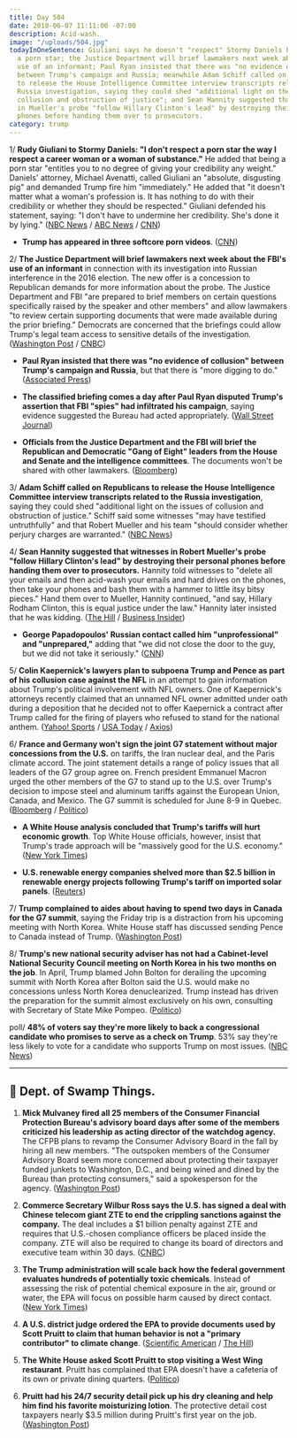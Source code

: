 ```yaml
---
title: Day 504
date: 2018-06-07 11:11:00 -07:00
description: Acid-wash.
image: "/uploads/504.jpg"
todayInOneSentence: Giuliani says he doesn't "respect" Stormy Daniels because she's
  a porn star; the Justice Department will brief lawmakers next week about the FBI's
  use of an informant; Paul Ryan insisted that there was "no evidence of collusion"
  between Trump's campaign and Russia; meanwhile Adam Schiff called on Republicans
  to release the House Intelligence Committee interview transcripts related to the
  Russia investigation, saying they could shed "additional light on the issues of
  collusion and obstruction of justice"; and Sean Hannity suggested that witnesses
  in Mueller's probe "follow Hillary Clinton's lead" by destroying their personal
  phones before handing them over to prosecutors.
category: trump
---
```


1/ **Rudy Giuliani to Stormy Daniels: "I don't respect a porn star the way I respect a career woman or a woman of substance."** He added that being a porn star "entitles you to no degree of giving your credibility any weight." Daniels' attorney, Michael Avenatti, called Giuliani an "absolute, disgusting pig" and demanded Trump fire him "immediately." He added that "it doesn't matter what a woman's profession is. It has nothing to do with their credibility or whether they should be respected." Giuliani defended his statement, saying: "I don't have to undermine her credibility. She's done it by lying." ([NBC News](https://www.nbcnews.com/politics/white-house/giuliani-i-don-t-respect-stormy-daniels-woman-because-she-n880876) / [ABC News](https://abcnews.go.com/US/giuliani-takes-swipe-stormy-daniels-adult-film-stars/story?id=55699990) / [CNN](https://www.cnn.com/2018/06/07/politics/michael-avenatti-rudy-giuliani-comments/index.html))

* **Trump has appeared in three softcore porn videos**. ([CNN](https://www.cnn.com/2018/06/07/politics/rudy-giuliani-trump-credibility-porn-videos/index.html))

2/ **The Justice Department will brief lawmakers next week about the FBI's use of an informant** in connection with its investigation into Russian interference in the 2016 election. The new offer is a concession to Republican demands for more information about the probe. The Justice Department and FBI "are prepared to brief members on certain questions specifically raised by the speaker and other members" and allow lawmakers "to review certain supporting documents that were made available during the prior briefing." Democrats are concerned that the briefings could allow Trump's legal team access to sensitive details of the investigation. ([Washington Post](https://www.washingtonpost.com/world/national-security/justice-department-offers-lawmakers-new-material-on-fbis-russia-investigation/2018/06/07/e562b8d2-6a37-11e8-bf8c-f9ed2e672adf_story.html?utm_term=.fcc787b405e3) / [CNBC](https://www.cnbc.com/2018/06/07/doj-to-show-lawmakers-more-classified-documents-on-fbi-informant-report.html))

* **Paul Ryan insisted that there was "no evidence of collusion" between Trump's campaign and Russia**, but that there is "more digging to do." ([Associated Press](https://apnews.com/bd84754c34484d51a01104958aa83b4b))

* **The classified briefing comes a day after Paul Ryan disputed Trump's assertion that FBI "spies" had infiltrated his campaign**, saying evidence suggested the Bureau had acted appropriately. ([Wall Street Journal](https://www.wsj.com/articles/justice-department-offers-lawmakers-another-briefing-on-confidential-informant-1528397932))

* **Officials from the Justice Department and the FBI will brief the Republican and Democratic "Gang of Eight" leaders from the House and Senate and the intelligence committees**. The documents won't be shared with other lawmakers. ([Bloomberg](https://www.bloomberg.com/news/articles/2018-06-06/mystery-cia-officer-thrust-into-spotlight-as-korea-summit-looms))

3/ **Adam Schiff called on Republicans to release the House Intelligence Committee interview transcripts related to the Russia investigation**, saying they could shed "additional light on the issues of collusion and obstruction of justice." Schiff said some witnesses "may have testified untruthfully" and that Robert Mueller and his team "should consider whether perjury charges are warranted." ([NBC News](https://www.nbcnews.com/politics/politics-news/top-democrat-house-intel-committee-seeks-release-all-russia-probe-n881116))

4/ **Sean Hannity suggested that witnesses in Robert Mueller's probe "follow Hillary Clinton's lead" by destroying their personal phones before handing them over to prosecutors.** Hannity told witnesses to "delete all your emails and then acid-wash your emails and hard drives on the phones, then take your phones and bash them with a hammer to little itsy bitsy pieces." Hand them over to Mueller, Hannity continued, "and say, Hillary Rodham Clinton, this is equal justice under the law." Hannity later insisted that he was kidding. ([The Hill](http://thehill.com/homenews/media/391115-hannity-advises-witnesses-in-mueller-probe-smash-their-phones-to-little-itsy) / [Business Insider](http://www.businessinsider.com/sean-hannity-tells-mueller-investigation-witnesses-to-destroy-evidence-2018-6?op=1))

* **George Papadopoulos' Russian contact called him "unprofessional" and "unprepared,"** adding that "we did not close the door to the guy, but we did not take it seriously." ([CNN](https://www.cnn.com/2018/06/07/politics/george-papadopoulos-ivan-timofeev-russia-investigation/index.html))

5/ **Colin Kaepernick's lawyers plan to subpoena Trump and Pence as part of his collusion case against the NFL** in an attempt to gain information about Trump's political involvement with NFL owners. One of Kaepernick's attorneys recently claimed that an unnamed NFL owner admitted under oath during a deposition that he decided not to offer Kaepernick a contract after Trump called for the firing of players who refused to stand for the national anthem. ([Yahoo! Sports](https://sports.yahoo.com/sources-colin-kaepernicks-legal-team-expected-subpoena-president-trump-case-nfl-115914523.html) / [USA Today](https://www.usatoday.com/story/sports/nfl/2018/05/30/colin-kaepernick-lawyer-nfl-owner-changed-mind-after-trump-comments/658356002/) / [Axios](https://www.axios.com/colin-kaepernick-subpoena-trump-pence-nfl-national-anthem-b0196310-2a7e-4000-a274-defefa5b4af8.html))

6/ **France and Germany won't sign the joint G7 statement without major concessions from the U.S.** on tariffs, the Iran nuclear deal, and the Paris climate accord. The joint statement details a range of policy issues that all leaders of the G7 group agree on. French president Emmanuel Macron urged the other members of the G7 to stand up to the U.S. over Trump's decision to impose steel and aluminum tariffs against the European Union, Canada, and Mexico. The G7 summit is scheduled for June 8-9 in Quebec. ([Bloomberg](https://www.bloomberg.com/news/articles/2018-06-07/france-said-to-warn-trump-that-it-will-not-sign-a-g-7-statement) / [Politico](https://www.politico.eu/article/france-emmanuel-macron-wont-sign-g7-statement-without-concessions-from-donald-trump-report/))

* **A White House analysis concluded that Trump's tariffs will hurt economic growth**. Top White House officials, however, insist that Trump's trade approach will be "massively good for the U.S. economy." ([New York Times](https://www.nytimes.com/2018/06/07/us/politics/white-house-tariffs-growth.html))

* **U.S. renewable energy companies shelved more than $2.5 billion in renewable energy projects following Trump's tariff on imported solar panels**. ([Reuters](https://www.reuters.com/article/us-trump-effect-solar-insight/billions-in-u-s-solar-projects-shelved-after-trump-panel-tariff-idUSKCN1J30CT))

7/ **Trump complained to aides about having to spend two days in Canada for the G7 summit**, saying the Friday trip is a distraction from his upcoming meeting with North Korea. White House staff has discussed sending Pence to Canada instead of Trump. ([Washington Post](https://www.washingtonpost.com/politics/trump-complains-about-traveling-to-canada-ahead-of-singapore-summit-with-kim/2018/06/06/651d8dd8-69be-11e8-9e38-24e693b38637_story.html))

8/ **Trump's new national security adviser has not had a Cabinet-level National Security Council meeting on North Korea in his two months on the job**. In April, Trump blamed John Bolton for derailing the upcoming summit with North Korea after Bolton said the U.S. would make no concessions unless North Korea denuclearized. Trump instead has driven the preparation for the summit almost exclusively on his own, consulting with Secretary of State Mike Pompeo. ([Politico](https://www.politico.com/story/2018/06/07/trump-bolton-north-korea-630362))

poll/ **48% of voters say they're more likely to back a congressional candidate who promises to serve as a check on Trump**. 53% say they're less likely to vote for a candidate who supports Trump on most issues. ([NBC News](https://www.nbcnews.com/politics/first-read/poll-economic-satisfaction-under-trump-isn-t-helping-his-party-n880721))

---

## 🐊 Dept. of Swamp Things.

1. **Mick Mulvaney fired all 25 members of the Consumer Financial Protection Bureau's advisory board days after some of the members criticized his leadership as acting director of the watchdog agency.** The CFPB plans to revamp the Consumer Advisory Board in the fall by hiring all new members. "The outspoken members of the Consumer Advisory Board seem more concerned about protecting their taxpayer funded junkets to Washington, D.C., and being wined and dined by the Bureau than protecting consumers," said a spokesperson for the agency. ([Washington Post](https://www.washingtonpost.com/news/business/wp/2018/06/06/mick-mulvaney-fires-members-of-cfpb-advisory-board/?utm_source=reddit.com&utm_term=.6aa6939c1451))

2. **Commerce Secretary Wilbur Ross says the U.S. has signed a deal with Chinese telecom giant ZTE to end the crippling sanctions against the company.** The deal includes a $1 billion penalty against ZTE and requires that U.S.-chosen compliance officers be placed inside the company. ZTE will also be required to change its board of directors and executive team within 30 days. ([CNBC](https://www.cnbc.com/2018/06/07/commerce-secretary-wilbur-ross-the-us-strikes-a-deal-with-zte.html))

3. **The Trump administration will scale back how the federal government evaluates hundreds of potentially toxic chemicals**. Instead of assessing the risk of potential chemical exposure in the air, ground or water, the EPA will focus on possible harm caused by direct contact. ([New York Times](https://www.nytimes.com/2018/06/07/us/politics/epa-toxic-chemicals.html))

4. **A U.S. district judge ordered the EPA to provide documents used by Scott Pruitt to claim that human behavior is not a "primary contributor" to climate change**. ([Scientific American](https://www.scientificamerican.com/article/judge-orders-epa-to-produce-science-behind-pruitts-warming-claims/) / [The Hill](http://thehill.com/policy/energy-environment/391130-judge-rules-pruitt-must-provide-evidence-used-for-climate-change))

5. **The White House asked Scott Pruitt to stop visiting a West Wing restaurant**. Pruitt has complained that EPA doesn't have a cafeteria of its own or private dining quarters. ([Politico](https://www.politico.com/story/2018/06/06/pruitt-white-house-lunch-603350))

6. **Pruitt had his 24/7 security detail pick up his dry cleaning and help him find his favorite moisturizing lotion**. The protective detail cost taxpayers nearly $3.5 million during Pruitt's first year on the job. ([Washington Post](https://www.washingtonpost.com/news/energy-environment/wp/2018/06/07/pruitt-enlisted-security-detail-in-picking-up-dry-cleaning-moisturizing-lotion/))